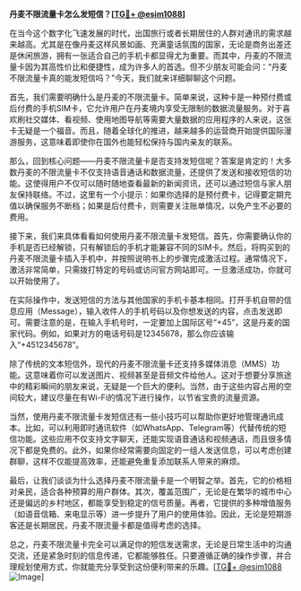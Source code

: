 **丹麦不限流量卡怎么发短信？[[TG💪+ @esim1088](https://t.me/s/esim1088)]**

在当今这个数字化飞速发展的时代，出国旅行或者长期居住的人群对通讯的需求越来越高。尤其是在像丹麦这样风景如画、充满童话氛围的国家，无论是商务出差还是休闲旅游，拥有一张适合自己的手机卡都显得尤为重要。而其中，丹麦的不限流量卡因为其高性价比和便捷性，成为许多人的首选。但不少朋友可能会问：“丹麦不限流量卡真的能发短信吗？”今天，我们就来详细聊聊这个问题。

首先，我们需要明确什么是丹麦的不限流量卡。简单来说，这种卡是一种预付费或后付费的手机SIM卡，它允许用户在丹麦境内享受无限制的数据流量服务。对于喜欢刷社交媒体、看视频、使用地图导航等需要大量数据的应用程序的人来说，这张卡无疑是一个福音。而且，随着全球化的推进，越来越多的运营商开始提供国际漫游服务，这意味着即使你在国外也能轻松保持与国内亲友的联系。

那么，回到核心问题——丹麦不限流量卡是否支持发短信呢？答案是肯定的！大多数丹麦的不限流量卡不仅支持语音通话和数据流量，还提供了发送和接收短信的功能。这使得用户不仅可以随时随地查看最新的新闻资讯，还可以通过短信与家人朋友保持联络。不过，这里有一个小提示：如果你选择的是预付费卡，记得要定期充值以确保服务不断档；如果是后付费卡，则需要关注账单情况，以免产生不必要的费用。

接下来，我们来具体看看如何使用丹麦不限流量卡发短信。首先，你需要确认你的手机是否已经解锁，只有解锁后的手机才能兼容不同的SIM卡。然后，将购买到的丹麦不限流量卡插入手机中，并按照说明书上的步骤完成激活过程。通常情况下，激活非常简单，只需拨打特定的号码或访问官方网站即可。一旦激活成功，你就可以开始使用了。

在实际操作中，发送短信的方法与其他国家的手机卡基本相同。打开手机自带的信息应用（Message），输入收件人的手机号码以及你想发送的内容，点击发送即可。需要注意的是，在输入手机号时，一定要加上国际区号“+45”，这是丹麦的国家代码。例如，如果对方的电话号码是12345678，那么你应该输入“+4512345678”。

除了传统的文本短信外，现代的丹麦不限流量卡还支持多媒体消息（MMS）功能。这意味着你可以发送图片、视频甚至是音频文件给他人。这对于想要分享旅途中的精彩瞬间的朋友来说，无疑是一个巨大的便利。当然，由于这些内容占用的空间较大，建议尽量在有Wi-Fi的情况下进行操作，以节省宝贵的流量资源。

当然，使用丹麦不限流量卡发短信还有一些小技巧可以帮助你更好地管理通讯成本。比如，可以利用即时通讯软件（如WhatsApp、Telegram等）代替传统的短信功能。这些应用不仅支持文字聊天，还能实现语音通话和视频通话，而且很多情况下都是免费的。此外，如果你经常需要向固定的一组人发送信息，可以考虑创建群聊，这样不仅能提高效率，还能避免重复添加联系人带来的麻烦。

最后，让我们谈谈为什么选择丹麦不限流量卡是一个明智之举。首先，它的价格相对亲民，适合各种预算的用户群体。其次，覆盖范围广，无论是在繁华的城市中心还是偏远的乡村地区，都能享受到稳定的信号质量。再者，它提供的多种增值服务（如语音信箱、来电显示等）进一步提升了用户的使用体验。因此，无论是短期游客还是长期居民，丹麦不限流量卡都是值得考虑的选择。

总之，丹麦不限流量卡完全可以满足你的短信发送需求，无论是日常生活中的沟通交流，还是紧急时刻的信息传递，它都能够胜任。只要遵循正确的操作步骤，并合理规划使用方式，你就能充分享受到这份便利带来的乐趣。[[TG💪+ @esim1088](https://t.me/s/esim1088) ![Image](https://i.postimg.cc/4NQfJmqS/Snipaste-2025-05-13-00-14-12.png)]